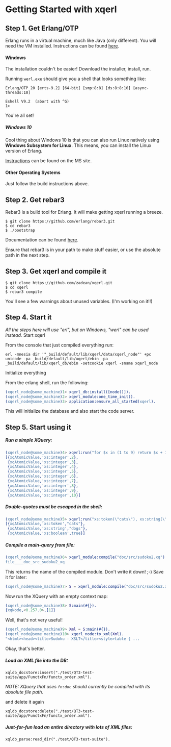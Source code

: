 # Getting Started with xqerl

## Step 1. Get Erlang/OTP

Erlang runs in a virtual machine, much like Java (only different).
You will need the VM installed. Instructions can be found [here](https://github.com/erlang/otp/blob/maint/HOWTO/INSTALL.md).

#### Windows

The installation couldn't be easier! Download the installer, install, run.

Running `werl.exe` should give you a shell that looks something like:

```
Erlang/OTP 20 [erts-9.2] [64-bit] [smp:8:8] [ds:8:8:10] [async-threads:10]

Eshell V9.2  (abort with ^G)
1>  
```
You're all set!

##### Windows 10
Cool thing about Windows 10 is that you can also run Linux natively using **Windows Subsystem for Linux**.
This means, you can install the Linux version of Erlang.

[Instructions](https://docs.microsoft.com/en-us/windows/wsl/about) can be found on the MS site.


#### Other Operating Systems
Just follow the build instructions above.


## Step 2. Get rebar3

Rebar3 is a build tool for Erlang. It will make getting xqerl running a breeze.

```
$ git clone https://github.com/erlang/rebar3.git
$ cd rebar3
$ ./bootstrap
```
Documentation can be found [here](https://www.rebar3.org/docs#section-installing-from-source).

Ensure that rebar3 is in your path to make stuff easier, or use the absolute path in the next step.


## Step 3. Get xqerl and compile it
```
$ git clone https://github.com/zadean/xqerl.git
$ cd xqerl
$ rebar3 compile
```

You'll see a few warnings about unused variables. (I'm working on it!!)


## Step 4. Start it

*All the steps here will use "erl", but on Windows, "werl" can be used instead.*
Start xqerl

From the console that just compiled everything run:

 `erl -mnesia dir '"_build/default/lib/xqerl/data/xqerl_node"' +pc unicode -pa _build/default/lib/xqerl/ebin -pa _build/default/lib/xqerl_db/ebin -setcookie xqerl -sname xqerl_node`

Initialize everything

From the erlang shell, run the following:

```erlang
(xqerl_node@some_machine)1> xqerl_db:install([node()]).
(xqerl_node@some_machine)2> xqerl_module:one_time_init().
(xqerl_node@some_machine)3> application:ensure_all_started(xqerl). 
```

This will initialize the database and also start the code server.

## Step 5. Start using it

##### Run a simple XQuery:

```erlang
(xqerl_node@some_machine)4> xqerl:run("for $x in (1 to 9) return $x + 1").
[{xqAtomicValue,'xs:integer',2},
 {xqAtomicValue,'xs:integer',3},
 {xqAtomicValue,'xs:integer',4},
 {xqAtomicValue,'xs:integer',5},
 {xqAtomicValue,'xs:integer',6},
 {xqAtomicValue,'xs:integer',7},
 {xqAtomicValue,'xs:integer',8},
 {xqAtomicValue,'xs:integer',9},
 {xqAtomicValue,'xs:integer',10}]
```

##### Double-quotes must be escaped in the shell:

```erlang
(xqerl_node@some_machine)5> xqerl:run("xs:token(\"cats\"), xs:string(\"dogs\"), true() ").
[{xqAtomicValue,'xs:token',"cats"},
 {xqAtomicValue,'xs:string',"dogs"},
 {xqAtomicValue,'xs:boolean',true}]
```

##### Compile a main-query from file:

```erlang
(xqerl_node@some_machine)6> xqerl_module:compile("doc/src/sudoku2.xq").   
file____doc_src_sudoku2_xq
```

This returns the name of the compiled module. Don't write it down! ;-) Save it for later:

```erlang
(xqerl_node@some_machine)7> S = xqerl_module:compile("doc/src/sudoku2.xq").
```

Now run the XQuery with an empty context map:

```erlang
(xqerl_node@some_machine)8> S:main(#{}).
{xqNode,<0.257.0>,[1]}
```

Well, that's not very useful!

```erlang
(xqerl_node@some_machine)9> Xml = S:main(#{}).
(xqerl_node@some_machine)10> xqerl_node:to_xml(Xml).
"<html><head><title>Sudoku - XSLT</title><style>table { ...
```

Okay, that's better.

##### Load an XML file into the DB:

`xqldb_docstore:insert("./test/QT3-test-suite/app/FunctxFn/functx_order.xml").`

*NOTE: XQuery that uses `fn:doc` should currently be compiled with its absolute file path.*

and delete it again

`xqldb_docstore:delete("./test/QT3-test-suite/app/FunctxFn/functx_order.xml").`

##### Just-for-fun load an entire directory with lots of XML files:

`xqldb_parse:read_dir("./test/QT3-test-suite").`




